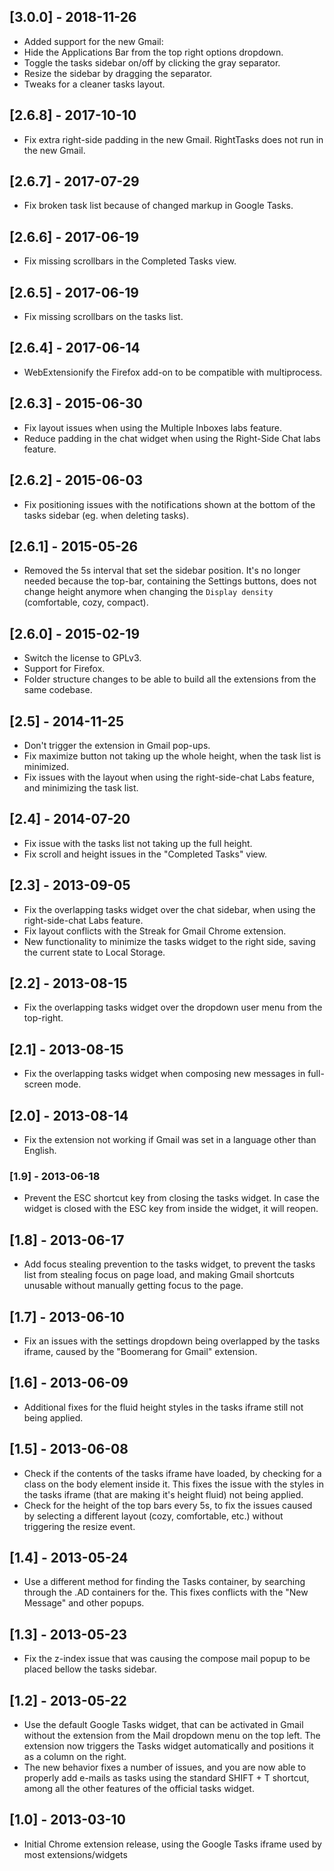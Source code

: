 ## [3.0.0] - 2018-11-26

* Added support for the new Gmail: 
* Hide the Applications Bar from the top right options dropdown.
* Toggle the tasks sidebar on/off by clicking the gray separator.
* Resize the sidebar by dragging the separator.
* Tweaks for a cleaner tasks layout.

## [2.6.8] - 2017-10-10

* Fix extra right-side padding in the new Gmail. RightTasks does not run in the new Gmail.

## [2.6.7] - 2017-07-29

* Fix broken task list because of changed markup in Google Tasks.

## [2.6.6] - 2017-06-19

* Fix missing scrollbars in the Completed Tasks view.

## [2.6.5] - 2017-06-19

* Fix missing scrollbars on the tasks list.

## [2.6.4] - 2017-06-14

* WebExtensionify the Firefox add-on to be compatible with multiprocess.

## [2.6.3] - 2015-06-30

* Fix layout issues when using the Multiple Inboxes labs feature.
* Reduce padding in the chat widget when using the Right-Side Chat labs feature.

## [2.6.2] - 2015-06-03

* Fix positioning issues with the notifications shown at the bottom of the tasks sidebar (eg. when deleting tasks).


## [2.6.1] - 2015-05-26

* Removed the 5s interval that set the sidebar position. It's no longer needed because the top-bar, containing the Settings buttons, does not change height anymore when changing the `Display density` (comfortable, cozy, compact).


## [2.6.0] - 2015-02-19

* Switch the license to GPLv3.
* Support for Firefox.
* Folder structure changes to be able to build all the extensions from the same codebase.

## [2.5] - 2014-11-25

* Don't trigger the extension in Gmail pop-ups.
* Fix maximize button not taking up the whole height, when the task list is minimized.
* Fix issues with the layout when using the right-side-chat Labs feature, and minimizing the task list.

## [2.4] - 2014-07-20

* Fix issue with the tasks list not taking up the full height.
* Fix scroll and height issues in the "Completed Tasks" view.

## [2.3] - 2013-09-05

* Fix the overlapping tasks widget over the chat sidebar, when using the right-side-chat Labs feature.
* Fix layout conflicts with the Streak for Gmail Chrome extension.
* New functionality to minimize the tasks widget to the right side, saving the current state to Local Storage.

## [2.2] - 2013-08-15

* Fix the overlapping tasks widget over the dropdown user menu from the top-right.

## [2.1] - 2013-08-15

* Fix the overlapping tasks widget when composing new messages in full-screen mode.

## [2.0] - 2013-08-14

* Fix the extension not working if Gmail was set in a language other than English.

### [1.9] - 2013-06-18

* Prevent the ESC shortcut key from closing the tasks widget. In case the widget is closed with the ESC key from inside the widget, it will reopen.

## [1.8] - 2013-06-17

* Add focus stealing prevention to the tasks widget, to prevent the tasks list from stealing focus on page load, and making Gmail shortcuts unusable without manually getting focus to the page.

## [1.7] - 2013-06-10

* Fix an issues with the settings dropdown being overlapped by the tasks iframe, caused by the "Boomerang for Gmail" extension.

## [1.6] - 2013-06-09

* Additional fixes for the fluid height styles in the tasks iframe still not being applied.

## [1.5] - 2013-06-08

* Check if the contents of the tasks iframe have loaded, by checking for a class on the body element inside it. This fixes the issue with the styles in the tasks iframe (that are making it's height fluid) not being applied.
* Check for the height of the top bars every 5s, to fix the issues caused by selecting a different layout (cozy, comfortable, etc.) without triggering the resize event.

## [1.4] - 2013-05-24

* Use a different method for finding the Tasks container, by searching through the .AD containers for the. This fixes conflicts with the "New Message" and other popups.

## [1.3] - 2013-05-23

* Fix the z-index issue that was causing the compose mail popup to be placed bellow the tasks sidebar.

## [1.2] - 2013-05-22

* Use the default Google Tasks widget, that can be activated in Gmail without the extension from the Mail dropdown menu on the top left. The extension now triggers the Tasks widget automatically and positions it as a column on the right.
* The new behavior fixes a number of issues, and you are now able to properly add e-mails as tasks using the standard SHIFT + T shortcut, among all the other features of the official tasks widget.

## [1.0] - 2013-03-10

* Initial Chrome extension release, using the Google Tasks iframe used by most extensions/widgets
